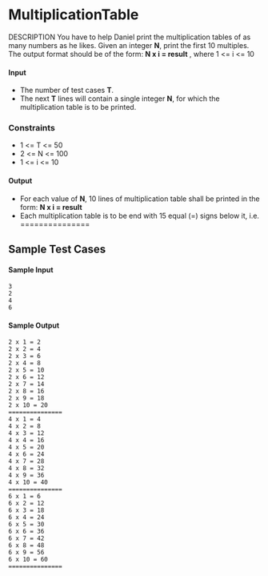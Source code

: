 # MultiplicationTable
DESCRIPTION
You have to help Daniel print the multiplication tables of as many numbers as he likes. Given an integer **N**, print the first 10 multiples. The output format should be of the form:
**N x i = result** , where 1 <= i <= 10

#### Input

* The number of test cases **T**.
* The next **T** lines will contain a single integer **N**, for which the multiplication table is to be printed.

### Constraints

* 1 <= T <= 50
* 2 <= N <= 100
* 1 <= i <= 10

#### Output

* For each value of **N**, 10 lines of multiplication table shall be printed in the form:  **N x i = result**
* Each multiplication table is to be end with 15 equal (=) signs below it,
i.e. ===============
## Sample Test Cases

#### Sample Input
```
3
2
4
6
```
#### Sample Output
```
2 x 1 = 2
2 x 2 = 4
2 x 3 = 6
2 x 4 = 8
2 x 5 = 10
2 x 6 = 12
2 x 7 = 14
2 x 8 = 16
2 x 9 = 18
2 x 10 = 20
===============
4 x 1 = 4
4 x 2 = 8
4 x 3 = 12
4 x 4 = 16
4 x 5 = 20
4 x 6 = 24
4 x 7 = 28
4 x 8 = 32
4 x 9 = 36
4 x 10 = 40
===============
6 x 1 = 6
6 x 2 = 12
6 x 3 = 18
6 x 4 = 24
6 x 5 = 30
6 x 6 = 36
6 x 7 = 42
6 x 8 = 48
6 x 9 = 56
6 x 10 = 60
===============
```
